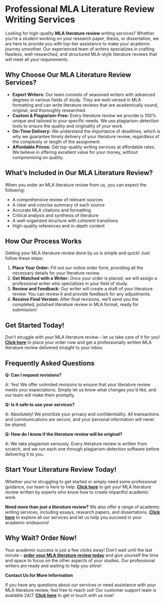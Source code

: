 # Professional MLA Literature Review Writing Services

Looking for high-quality **MLA literature review** writing services? Whether you’re a student working on your research paper, thesis, or dissertation, we are here to provide you with top-tier assistance to make your academic journey smoother. Our experienced team of writers specializes in crafting flawless, well-researched, and structured MLA-style literature reviews that will meet all your requirements.

## Why Choose Our MLA Literature Review Services?

- **Expert Writers:** Our team consists of seasoned writers with advanced degrees in various fields of study. They are well-versed in MLA formatting and can write literature reviews that are academically sound, original, and thoroughly researched.
- **Custom & Plagiarism-Free:** Every literature review we provide is 100% unique and tailored to your specific needs. We use plagiarism-detection tools to ensure the quality and originality of your work.
- **On-Time Delivery:** We understand the importance of deadlines, which is why we guarantee timely delivery of your literature review, regardless of the complexity or length of the assignment.
- **Affordable Prices:** Get top-quality writing services at affordable rates. We believe in offering excellent value for your money, without compromising on quality.

## What’s Included in Our MLA Literature Review?

When you order an MLA literature review from us, you can expect the following:

- A comprehensive review of relevant sources
- A clear and concise summary of each source
- Accurate MLA citations and formatting
- Critical analysis and synthesis of literature
- A well-organized structure with coherent transitions
- High-quality references and in-depth content

## How Our Process Works

Getting your MLA literature review done by us is simple and quick! Just follow these steps:

1. **Place Your Order:** Fill out our online order form, providing all the necessary details for your literature review.
2. **Get Matched with a Writer:** Once your order is placed, we will assign a professional writer who specializes in your field of study.
3. **Review and Feedback:** Our writer will create a draft of your literature review. You can review it and provide feedback for any adjustments.
4. **Receive Final Version:** After final revisions, we’ll send you the completed, polished literature review in MLA format, ready for submission!

## Get Started Today!

Don’t struggle with your MLA literature review – let us take care of it for you! **[Click here](https://tinyurl.com/topessay?keyword=mla+literature+review)** to place your order now and get a professionally written MLA literature review delivered straight to your inbox.

## Frequently Asked Questions

**Q: Can I request revisions?**

A: Yes! We offer unlimited revisions to ensure that your literature review meets your expectations. Simply let us know what changes you'd like, and our team will make them promptly.

**Q: Is it safe to use your services?**

A: Absolutely! We prioritize your privacy and confidentiality. All transactions and communications are secure, and your personal information will never be shared.

**Q: How do I know if the literature review will be original?**

A: We take plagiarism seriously. Every literature review is written from scratch, and we run each one through plagiarism-detection software before delivering it to you.

## Start Your Literature Review Today!

Whether you're struggling to get started or simply need some professional guidance, our team is here to help. **[Click here](https://tinyurl.com/topessay?keyword=mla+literature+review)** to get your MLA literature review written by experts who know how to create impactful academic work.

**Need more than just a literature review?** We also offer a range of academic writing services, including essays, research papers, and dissertations. **[Click here](https://tinyurl.com/topessay?keyword=mla+literature+review)** to explore all our services and let us help you succeed in your academic endeavors!

## Why Wait? Order Now!

Your academic success is just a few clicks away! Don’t wait until the last minute – **[order your MLA literature review today](https://tinyurl.com/topessay?keyword=mla+literature+review)** and give yourself the time and space to focus on the other aspects of your studies. Our professional writers are ready and waiting to help you shine!

**Contact Us for More Information**

If you have any questions about our services or need assistance with your MLA literature review, feel free to reach out! Our customer support team is available 24/7. **[Click here](https://tinyurl.com/topessay?keyword=mla+literature+review)** to get in touch with us now!

